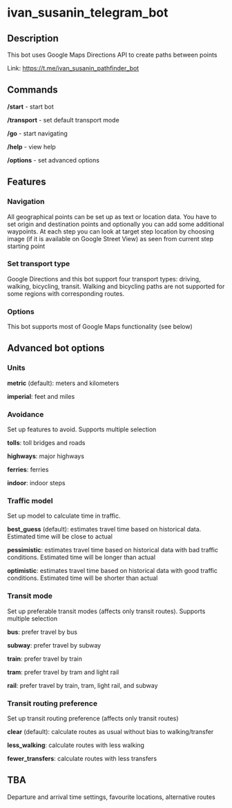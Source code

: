 # ivan_susanin_telegram_bot

## Description

This bot uses Google Maps Directions API to create paths between points

Link: https://t.me/ivan_susanin_pathfinder_bot

## Commands
<b>/start</b> - start bot

<b>/transport</b> - set default transport mode

<b>/go</b> - start navigating

<b>/help</b> - view help

<b>/options</b> - set advanced options

## Features
### Navigation
All geographical points can be set up as text or location data. You have to set origin and destination points and optionally you can add some additional waypoints.
At each step you can look at target step location by choosing image (if it is available on Google Street View) as seen from current step starting point

### Set transport type
Google Directions and this bot support four transport types: driving, walking, bicycling, transit. Walking and bicycling paths are not supported for some regions 
with corresponding routes.

### Options
This bot supports most of Google Maps functionality (see below)

## Advanced bot options
### Units
<b>metric</b> (default): meters and kilometers

<b>imperial</b>: feet and miles

### Avoidance
Set up features to avoid. Supports multiple selection

<b>tolls</b>: toll bridges and roads

<b>highways</b>: major highways

<b>ferries</b>: ferries

<b>indoor</b>: indoor steps

### Traffic model
Set up model to calculate time in traffic.

<b>best_guess</b> (default): estimates travel time based on historical data. Estimated time will be close to actual

<b>pessimistic</b>: estimates travel time based on historical data with bad traffic conditions. Estimated time will be longer than actual

<b>optimistic</b>: estimates travel time based on historical data with good traffic conditions. Estimated time will be shorter than actual

### Transit mode
Set up preferable transit modes (affects only transit routes). Supports multiple selection

<b>bus</b>: prefer travel by bus

<b>subway</b>: prefer travel by subway

<b>train</b>: prefer travel by train

<b>tram</b>: prefer travel by tram and light rail

<b>rail</b>: prefer travel by train, tram, light rail, and subway

### Transit routing preference

Set up transit routing preference (affects only transit routes)

<b>clear</b> (default): calculate routes as usual without bias to walking/transfer

<b>less_walking</b>: calculate routes with less walking

<b>fewer_transfers</b>: calculate routes with less transfers

## TBA
Departure and arrival time settings, favourite locations, alternative routes

